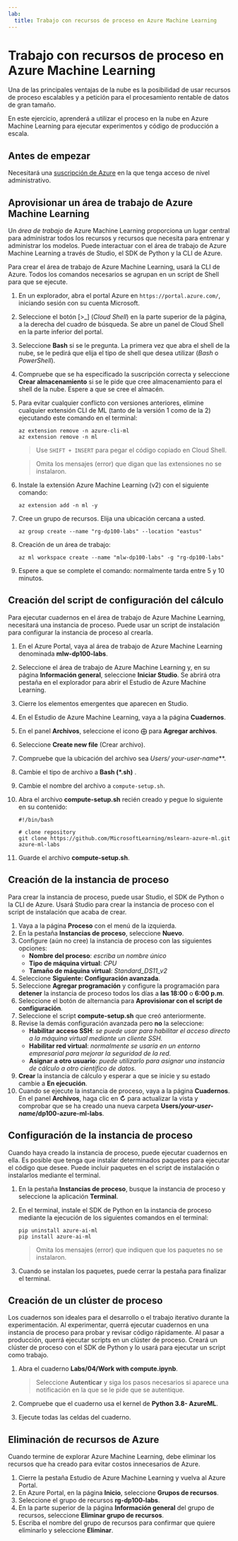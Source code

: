 ```yaml
---
lab:
  title: Trabajo con recursos de proceso en Azure Machine Learning
---
```


# Trabajo con recursos de proceso en Azure Machine Learning

Una de las principales ventajas de la nube es la posibilidad de usar recursos de proceso escalables y a petición para el procesamiento rentable de datos de gran tamaño.

En este ejercicio, aprenderá a utilizar el proceso en la nube en Azure Machine Learning para ejecutar experimentos y código de producción a escala.

## Antes de empezar

Necesitará una [suscripción de Azure](https://azure.microsoft.com/free?azure-portal=true) en la que tenga acceso de nivel administrativo.

## Aprovisionar un área de trabajo de Azure Machine Learning

Un *área de trabajo* de Azure Machine Learning proporciona un lugar central para administrar todos los recursos y recursos que necesita para entrenar y administrar los modelos. Puede interactuar con el área de trabajo de Azure Machine Learning a través de Studio, el SDK de Python y la CLI de Azure.

Para crear el área de trabajo de Azure Machine Learning, usará la CLI de Azure. Todos los comandos necesarios se agrupan en un script de Shell para que se ejecute.

1. En un explorador, abra el portal Azure en `https://portal.azure.com/`, iniciando sesión con su cuenta Microsoft.
1. Seleccione el botón \[>_] (*Cloud Shell*) en la parte superior de la página, a la derecha del cuadro de búsqueda. Se abre un panel de Cloud Shell en la parte inferior del portal.
1. Seleccione **Bash** si se le pregunta. La primera vez que abra el shell de la nube, se le pedirá que elija el tipo de shell que desea utilizar (*Bash* o *PowerShell*).
1. Compruebe que se ha especificado la suscripción correcta y seleccione **Crear almacenamiento** si se le pide que cree almacenamiento para el shell de la nube. Espere a que se cree el almacén.
1. Para evitar cualquier conflicto con versiones anteriores, elimine cualquier extensión CLI de ML (tanto de la versión 1 como de la 2) ejecutando este comando en el terminal:

    ```azurecli
    az extension remove -n azure-cli-ml
    az extension remove -n ml
    ```

    > Use `SHIFT + INSERT` para pegar el código copiado en Cloud Shell.

    > Omita los mensajes (error) que digan que las extensiones no se instalaron.

1. Instale la extensión Azure Machine Learning (v2) con el siguiente comando:
    
    ```azurecli
    az extension add -n ml -y
    ```

1. Cree un grupo de recursos. Elija una ubicación cercana a usted.

    ```azurecli
    az group create --name "rg-dp100-labs" --location "eastus"
    ```

1. Creación de un área de trabajo:

    ```azurecli
    az ml workspace create --name "mlw-dp100-labs" -g "rg-dp100-labs"
    ```

1. Espere a que se complete el comando: normalmente tarda entre 5 y 10 minutos.

## Creación del script de configuración del cálculo

Para ejecutar cuadernos en el área de trabajo de Azure Machine Learning, necesitará una instancia de proceso. Puede usar un script de instalación para configurar la instancia de proceso al crearla.

1. En el Azure Portal, vaya al área de trabajo de Azure Machine Learning denominada **mlw-dp100-labs**.
1. Seleccione el área de trabajo de Azure Machine Learning y, en su página **Información general**, seleccione **Iniciar Studio**. Se abrirá otra pestaña en el explorador para abrir el Estudio de Azure Machine Learning.
1. Cierre los elementos emergentes que aparecen en Studio.
1. En el Estudio de Azure Machine Learning, vaya a la página **Cuadernos**.
1. En el panel **Archivos**, seleccione el icono &#10753; para **Agregar archivos**.
1. Seleccione **Create new file** (Crear archivo).
1. Compruebe que la ubicación del archivo sea **Users/* your-user-name***.
1. Cambie el tipo de archivo a **Bash (*.sh)** .
1. Cambie el nombre del archivo a `compute-setup.sh`.
1. Abra el archivo **compute-setup.sh** recién creado y pegue lo siguiente en su contenido:

    ```azurecli
    #!/bin/bash

    # clone repository
    git clone https://github.com/MicrosoftLearning/mslearn-azure-ml.git azure-ml-labs
    ```

1. Guarde el archivo **compute-setup.sh**.

## Creación de la instancia de proceso

Para crear la instancia de proceso, puede usar Studio, el SDK de Python o la CLI de Azure. Usará Studio para crear la instancia de proceso con el script de instalación que acaba de crear.

1. Vaya a la página **Proceso** con el menú de la izquierda.
1. En la pestaña **Instancias de proceso**, seleccione **Nuevo**.
1. Configure (aún no cree) la instancia de proceso con las siguientes opciones: 
    - **Nombre del proceso**: *escriba un nombre único*
    - **Tipo de máquina virtual**: *CPU*
    - **Tamaño de máquina virtual**: *Standard_DS11_v2*
1. Seleccione **Siguiente: Configuración avanzada**.
1. Seleccione **Agregar programación** y configure la programación para **detener** la instancia de proceso todos los días a **las 18:00** o **6:00 p.m**.
1. Seleccione el botón de alternancia para **Aprovisionar con el script de configuración**.
1. Seleccione el script **compute-setup.sh** que creó anteriormente.
1. Revise la demás configuración avanzada pero **no** la seleccione:
    - **Habilitar acceso SSH**: *se puede usar para habilitar el acceso directo a la máquina virtual mediante un cliente SSH.*
    - **Habilitar red virtual**: *normalmente se usaría en un entorno empresarial para mejorar la seguridad de la red.*
    - **Asignar a otro usuario**: *puede utilizarlo para asignar una instancia de cálculo a otro científico de datos.*
1. **Crear** la instancia de cálculo y esperar a que se inicie y su estado cambie a **En ejecución**.
1. Cuando se ejecute la instancia de proceso, vaya a la página **Cuadernos**. En el panel **Archivos**, haga clic en **&#8635;** para actualizar la vista y comprobar que se ha creado una nueva carpeta **Users/*your-user-name*/dp100-azure-ml-labs**.

## Configuración de la instancia de proceso

Cuando haya creado la instancia de proceso, puede ejecutar cuadernos en ella. Es posible que tenga que instalar determinados paquetes para ejecutar el código que desee. Puede incluir paquetes en el script de instalación o instalarlos mediante el terminal.

1. En la pestaña **Instancias de proceso**, busque la instancia de proceso y seleccione la aplicación **Terminal**.
1. En el terminal, instale el SDK de Python en la instancia de proceso mediante la ejecución de los siguientes comandos en el terminal:

    ```
    pip uninstall azure-ai-ml
    pip install azure-ai-ml
    ```

    > Omita los mensajes (error) que indiquen que los paquetes no se instalaron.

1. Cuando se instalan los paquetes, puede cerrar la pestaña para finalizar el terminal.

## Creación de un clúster de proceso

Los cuadernos son ideales para el desarrollo o el trabajo iterativo durante la experimentación. Al experimentar, querrá ejecutar cuadernos en una instancia de proceso para probar y revisar código rápidamente. Al pasar a producción, querrá ejecutar scripts en un clúster de proceso. Creará un clúster de proceso con el SDK de Python y lo usará para ejecutar un script como trabajo.

1. Abra el cuaderno **Labs/04/Work with compute.ipynb**.

    > Seleccione **Autenticar** y siga los pasos necesarios si aparece una notificación en la que se le pide que se autentique.

1. Compruebe que el cuaderno usa el kernel de **Python 3.8- AzureML**.
1. Ejecute todas las celdas del cuaderno.

## Eliminación de recursos de Azure

Cuando termine de explorar Azure Machine Learning, debe eliminar los recursos que ha creado para evitar costos innecesarios de Azure.

1. Cierre la pestaña Estudio de Azure Machine Learning y vuelva al Azure Portal.
1. En Azure Portal, en la página **Inicio**, seleccione **Grupos de recursos**.
1. Seleccione el grupo de recursos **rg-dp100-labs**.
1. En la parte superior de la página **Información general** del grupo de recursos, seleccione **Eliminar grupo de recursos**.
1. Escriba el nombre del grupo de recursos para confirmar que quiere eliminarlo y seleccione **Eliminar**.
